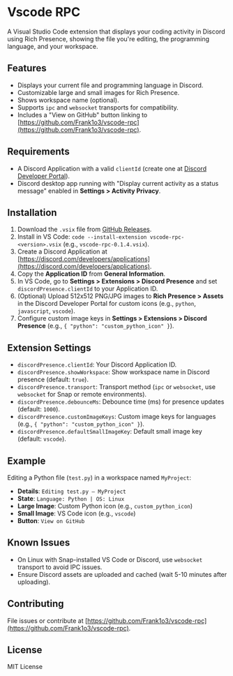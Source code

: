 # Vscode RPC

A Visual Studio Code extension that displays your coding activity in Discord using Rich Presence, showing the file you're editing, the programming language, and your workspace.

## Features

- Displays your current file and programming language in Discord.
- Customizable large and small images for Rich Presence.
- Shows workspace name (optional).
- Supports `ipc` and `websocket` transports for compatibility.
- Includes a "View on GitHub" button linking to [https://github.com/Frank1o3/vscode-rpc](https://github.com/Frank1o3/vscode-rpc).

## Requirements

- A Discord Application with a valid `clientId` (create one at [Discord Developer Portal](https://discord.com/developers/applications)).
- Discord desktop app running with "Display current activity as a status message" enabled in **Settings > Activity Privacy**.

## Installation

1. Download the `.vsix` file from [GitHub Releases](https://github.com/Frank1o3/vscode-rpc/releases).
2. Install in VS Code: `code --install-extension vscode-rpc-<version>.vsix` (e.g., `vscode-rpc-0.1.4.vsix`).
3. Create a Discord Application at [https://discord.com/developers/applications](https://discord.com/developers/applications).
4. Copy the **Application ID** from **General Information**.
5. In VS Code, go to **Settings > Extensions > Discord Presence** and set `discordPresence.clientId` to your Application ID.
6. (Optional) Upload 512x512 PNG/JPG images to **Rich Presence > Assets** in the Discord Developer Portal for custom icons (e.g., `python`, `javascript`, `vscode`).
7. Configure custom image keys in **Settings > Extensions > Discord Presence** (e.g., `{ "python": "custom_python_icon" }`).

## Extension Settings

- `discordPresence.clientId`: Your Discord Application ID.
- `discordPresence.showWorkspace`: Show workspace name in Discord presence (default: `true`).
- `discordPresence.transport`: Transport method (`ipc` or `websocket`, use `websocket` for Snap or remote environments).
- `discordPresence.debounceMs`: Debounce time (ms) for presence updates (default: `1000`).
- `discordPresence.customImageKeys`: Custom image keys for languages (e.g., `{ "python": "custom_python_icon" }`).
- `discordPresence.defaultSmallImageKey`: Default small image key (default: `vscode`).

## Example

Editing a Python file (`test.py`) in a workspace named `MyProject`:

- **Details**: `Editing test.py — MyProject`
- **State**: `Language: Python | OS: Linux`
- **Large Image**: Custom Python icon (e.g., `custom_python_icon`)
- **Small Image**: VS Code icon (e.g., `vscode`)
- **Button**: `View on GitHub`

## Known Issues

- On Linux with Snap-installed VS Code or Discord, use `websocket` transport to avoid IPC issues.
- Ensure Discord assets are uploaded and cached (wait 5-10 minutes after uploading).

## Contributing

File issues or contribute at [https://github.com/Frank1o3/vscode-rpc](https://github.com/Frank1o3/vscode-rpc).

## License

MIT License